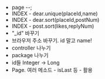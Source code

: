 * page --;
* INDEX - dear.unique(placeId,name)
* INDEX - dear.sort(placeId,postNum)
* INDEX - post.sort(likes,replyNum)
* "_id" 바꾸기
* 브라우저 주소 바꾸기. id 말고 name!
* controller 나누기
* package 나누기
* id들 Integer -> Long
* Page. 여러 메소드 - isLast 등 - 활용
